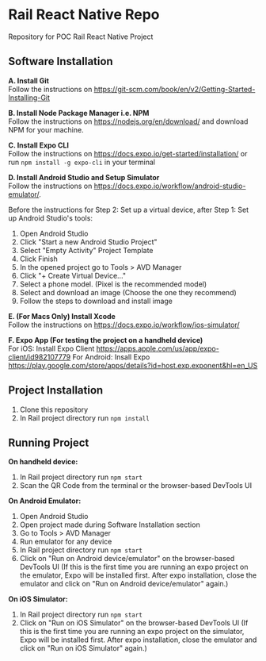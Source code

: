 # Rail React Native Repo
Repository for POC Rail React Native Project

## Software Installation
 **A. Install Git**\
 Follow the instructions on https://git-scm.com/book/en/v2/Getting-Started-Installing-Git
 
 **B. Install Node Package Manager i.e. NPM**\
Follow the instructions on https://nodejs.org/en/download/ and download NPM for your machine.

**C. Install Expo CLI**\
 Follow the instructions on https://docs.expo.io/get-started/installation/ or run `npm install -g expo-cli` in your terminal
 
**D. Install Android Studio and Setup Simulator**\
Follow the instructions on https://docs.expo.io/workflow/android-studio-emulator/.

Before the instructions for Step 2: Set up a virtual device, after Step 1: Set up Android Studio's tools:

 1. Open Android Studio
 2. Click "Start a new Android Studio Project"
 3. Select "Empty Activity" Project Template
 4. Click Finish
 5. In the opened project go to Tools > AVD Manager
 6. Click "+ Create Virtual Device…"
 7. Select a phone model. (Pixel is the recommended model)
 8. Select and download an image (Choose the one they recommend)
 9. Follow the steps to download and install image

**E. (For Macs Only) Install Xcode**\
 Follow the instructions on https://docs.expo.io/workflow/ios-simulator/

**F. Expo App (For testing the project on a handheld device)**\
For iOS: Install Expo Client 
https://apps.apple.com/us/app/expo-client/id982107779
For Android: Insall Expo
https://play.google.com/store/apps/details?id=host.exp.exponent&hl=en_US
 
## Project Installation
1. Clone this repository
2. In Rail project directory run `npm install`

## Running Project
**On handheld device:**
1. In Rail project directory run `npm start`
2. Scan the QR Code from the terminal or the browser-based DevTools UI

**On Android Emulator:**
1. Open Android Studio
2. Open project made during Software Installation section
3. Go to Tools > AVD Manager
4. Run emulator for any device
5. In Rail project directory run `npm start`
6. Click on "Run on Android device/emulator" on the browser-based DevTools UI
(If this is the first time you are running an expo project on the emulator, Expo will be installed first. After expo installation, close the emulator and click on "Run on Android device/emulator" again.)

**On iOS Simulator:**
1. In Rail project directory run `npm start`
2. Click on "Run on iOS Simulator" on the browser-based DevTools UI
(If this is the first time you are running an expo project on the simulator, Expo will be installed first. After expo installation, close the emulator and click on "Run on iOS Simulator" again.)
